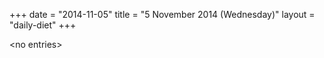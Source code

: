 +++
date = "2014-11-05"
title = "5 November 2014 (Wednesday)"
layout = "daily-diet"
+++


\<no entries\>
